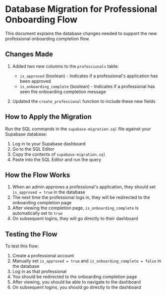 # Database Migration for Professional Onboarding Flow

This document explains the database changes needed to support the new professional onboarding completion flow.

## Changes Made

1. Added two new columns to the `professionals` table:
   - `is_approved` (boolean) - Indicates if a professional's application has been approved
   - `is_onboarding_complete` (boolean) - Indicates if a professional has seen the onboarding completion message

2. Updated the `create_professional` function to include these new fields

## How to Apply the Migration

Run the SQL commands in the `supabase-migration.sql` file against your Supabase database:

1. Log in to your Supabase dashboard
2. Go to the SQL Editor
3. Copy the contents of `supabase-migration.sql`
4. Paste into the SQL Editor and run the query

## How the Flow Works

1. When an admin approves a professional's application, they should set `is_approved = true` in the database
2. The next time the professional logs in, they will be redirected to the onboarding completion page
3. After viewing the completion page, `is_onboarding_complete` is automatically set to `true`
4. On subsequent logins, they will go directly to their dashboard

## Testing the Flow

To test this flow:

1. Create a professional account
2. Manually set `is_approved = true` and `is_onboarding_complete = false` in the database
3. Log in as that professional
4. You should be redirected to the onboarding completion page
5. After viewing, you should be able to navigate to the dashboard
6. On subsequent logins, you should go directly to the dashboard
